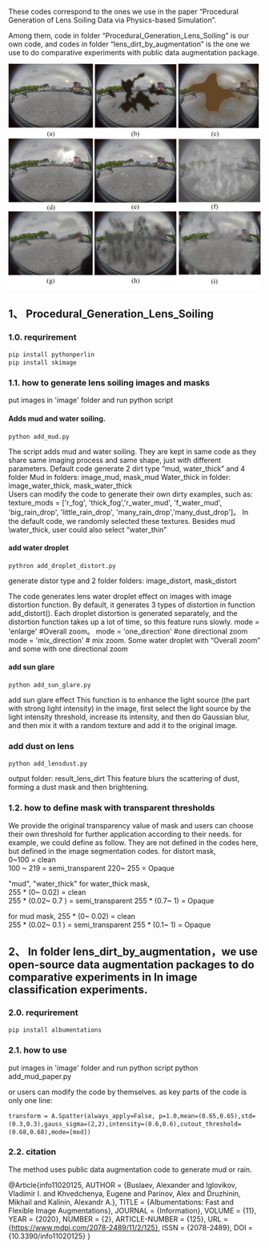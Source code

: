 These codes correspond to the ones we use in the paper “Procedural Generation of Lens Soiling Data via Physics-based Simulation”.

Among them, code in folder “Procedural_Generation_Lens_Soiling” is our own code, and codes in folder “lens_dirt_by_augmentation” is the one we use to do comparative experiments with public data augmentation package.

![Example Image](picture/fig1.png)

## 1、 Procedural_Generation_Lens_Soiling 
### 1.0. requrirement
	pip install pythonperlin
	pip install skimage

### 1.1. how to generate lens soiling images and masks

put images in 'image' folder and run python script
#### Adds mud and water soiling.
	python add_mud.py
The script adds mud and water soiling. They are kept in same code as they share same imaging process and same shape, just with different parameters.
Default code generate 2 dirt type ”mud, water_thick” and 4 folder
		Mud in folders:  image_mud, mask_mud
		Water_thick in folder:  image_water_thick, mask_water_thick	   
Users can modify the code to generate their own dirty examples, such as:
texture_mods = ['r_fog', 'thick_fog','r_water_mud',  'f_water_mud',  'big_rain_drop', 'little_rain_drop', 'many_rain_drop','many_dust_drop']。 In the default code, we randomly selected these textures.
Besides mud \water_thick, user could also select “water_thin”

#### add water droplet		
	pythron add_droplet_distort.py
generate distor type and 2 folder
	folders:  image_distort, mask_distort

The code generates lens water droplet effect on images with image distortion function. By default, it generates 3 types of distortion in function add_distort(). Each droplet distortion is generated separately, and the distortion function takes up a lot of time, so this feature runs slowly. 
mode = 'enlarge'  #Overall zoom。
mode = 'one_direction'   #one directional zoom
mode = 'mix_direction' # mix zoom. Some water droplet with “Overall zoom” and some with one directional zoom
#### add sun glare
	python add_sun_glare.py
add sun glare effect
This function is to enhance the light source (the part with strong light intensity) in the image, first select the light source by the light intensity threshold, increase its intensity, and then do Gaussian blur, and then mix it with a random texture and add it to the original image.
### add dust on lens
	python add_lensdust.py
output folder: result_lens_dirt
This feature blurs the scattering of dust, forming a dust mask and then brightening.

### 1.2. how to define mask with transparent thresholds
We provide the original transparency value of mask and users can choose their own threshold for further application according to their needs.
for example, we could define as follow. They are not defined in the codes here, but defined in the image segmentation codes.
for distort mask,  
       0~100   = clean    
       100 ~ 219  = semi_transparent
       220~ 255  = Opaque

"mud", "water_thick"
for water_thick mask,  
       255 * (0~ 0.02) = clean    
       255 * (0.02~ 0.7 )  = semi_transparent
       255 * (0.7~ 1)  = Opaque

for mud mask,
	       255 * (0~ 0.02) = clean    
       255 * (0.02~ 0.1 )  = semi_transparent
           255 * (0.1~ 1)  = Opaque

## 2、 In folder lens_dirt_by_augmentation，we use open-source data augmentation packages to do comparative experiments in In image classification experiments.

### 2.0. requrirement
	pip install albumentations
### 2.1. how to use
put images in 'image' folder and run python script
	python add_mud_paper.py

or users can modify the code by themselves. as key parts of the code is only one line:

	transform = A.Spatter(always_apply=False, p=1.0,mean=(0.65,0.65),std=(0.3,0.3),gauss_sigma=(2,2),intensity=(0.6,0.6),cutout_threshold=(0.68,0.68),mode=[mod])

### 2.2. citation
The method uses public data augmentation code to generate mud or rain.

@Article{info11020125,
    AUTHOR = {Buslaev, Alexander and Iglovikov, Vladimir I. and Khvedchenya, Eugene and Parinov, Alex and Druzhinin, Mikhail and Kalinin, Alexandr A.},
    TITLE = {Albumentations: Fast and Flexible Image Augmentations},
    JOURNAL = {Information},
    VOLUME = {11},
    YEAR = {2020},
    NUMBER = {2},
    ARTICLE-NUMBER = {125},
    URL = {https://www.mdpi.com/2078-2489/11/2/125},
    ISSN = {2078-2489},
    DOI = {10.3390/info11020125}
}
